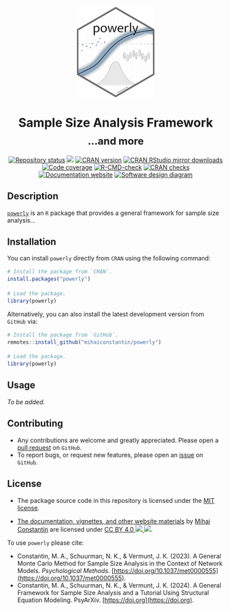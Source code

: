 <p align="center">
    <a href="https://powerly.dev">
        <img width="180px" src="man/figures/powerly-logo.png" alt="powerly logo"/>
    </a>
</p>

<h1 align="center">
    Sample Size Analysis Framework
    <br>
    <sub>...and more</sub>
</h1>

<p align="center">
    <a href="https://www.repostatus.org/#active"><img src="https://www.repostatus.org/badges/latest/active.svg" alt="Repository status"/></a>
    <a href="https://github.com/mihaiconstantin/powerly/releases"><img src="https://img.shields.io/github/v/release/mihaiconstantin/powerly?display_name=tag&sort=semver"/></a>
    <a href="https://www.r-pkg.org/pkg/powerly"><img src="https://www.r-pkg.org/badges/version/powerly" alt="CRAN version"/></a>
    <a href="https://www.r-pkg.org/pkg/powerly"><img src="https://cranlogs.r-pkg.org/badges/grand-total/powerly" alt="CRAN RStudio mirror downloads"/></a>
    <a href="https://app.codecov.io/gh/mihaiconstantin/powerly"><img src="https://codecov.io/gh/mihaiconstantin/powerly/branch/main/graph/badge.svg?token=YUCO8ULBCM" alt="Code coverage"/></a>
    <a href="https://github.com/mihaiconstantin/powerly/actions"><img src="https://github.com/mihaiconstantin/powerly/workflows/R-CMD-check/badge.svg" alt="R-CMD-check" /></a>
    <a href="https://cran.rstudio.com/web/checks/check_results_powerly.html"><img src="https://badges.cranchecks.info/worst/powerly.svg" alt="CRAN checks"/></a>
    <a href="https://powerly.dev"><img src="https://img.shields.io/badge/docs-website-brightgreen" alt="Documentation website"/></a>
    <a href="https://raw.githubusercontent.com/mihaiconstantin/powerly/main/inst/design/powerly-design.drawio.svg"><img src="https://img.shields.io/badge/design-diagram-brightgreen" alt="Software design diagram"/></a>
</p>

## Description

[`powerly`](https://powerly.dev) is an `R` package that provides a general
framework for sample size analysis...

## Installation

You can install `powerly` directly from `CRAN` using the following command:

```r
# Install the package from `CRAN`.
install.packages("powerly")

# Load the package.
library(powerly)
```

Alternatively, you can also install the latest development version from `GitHub`
via:

```r
# Install the package from `GitHub`.
remotes::install_github("mihaiconstantin/powerly")

# Load the package.
library(powerly)
```

## Usage

*To be added.*

## Contributing

- Any contributions are welcome and greatly appreciated. Please open a [pull
  request](https://github.com/mihaiconstantin/powerly/pulls) on `GitHub`.
- To report bugs, or request new features, please open an
  [issue](https://github.com/mihaiconstantin/powerly/issues) on `GitHub`.


## License

- The package source code in this repository is licensed under the [MIT license](https://opensource.org/license/mit/).
- <p class="license-cc" xmlns:cc="https://creativecommons.org/ns#" xmlns:dct="https://purl.org/dc/terms/"><a property="dct:title" rel="cc:attributionURL" href="https://powerly.dev">The documentation, vignettes, and other website materials</a> by <a rel="cc:attributionURL dct:creator" property="cc:attributionName" href="https://mihaiconstantin.com">Mihai Constantin</a> are licensed under <a href="https://creativecommons.org/licenses/by/4.0/?ref=chooser-v1" target="_blank" rel="license noopener noreferrer" style="display:inline-block;">CC BY 4.0 <img style="height:22px!important" src="https://mirrors.creativecommons.org/presskit/icons/cc.svg?ref=chooser-v1"> <img style="height:22px!important" src="https://mirrors.creativecommons.org/presskit/icons/by.svg?ref=chooser-v1"></a>.</p>

To use `powerly` please cite:

- Constantin, M. A., Schuurman, N. K., & Vermunt, J. K. (2023). A General Monte Carlo Method for Sample Size Analysis in the Context of Network Models. _Psychological Methods_. [https://doi.org/10.1037/met0000555](https://doi.org/10.1037/met0000555).
- Constantin, M. A., Schuurman, N. K., & Vermunt, J. K. (2024). A General Framework for Sample Size Analysis and a Tutorial Using Structural Equation Modeling. PsyArXiv. [https://doi.org](https://doi.org).
